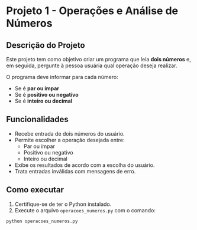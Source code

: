 # Projeto 1 - Operações e Análise de Números

## Descrição do Projeto
Este projeto tem como objetivo criar um programa que leia **dois números** e, em seguida, pergunte à pessoa usuária qual operação deseja realizar.  

O programa deve informar para cada número:  
- Se é **par ou ímpar**  
- Se é **positivo ou negativo**  
- Se é **inteiro ou decimal**

## Funcionalidades
- Recebe entrada de dois números do usuário.  
- Permite escolher a operação desejada entre:
  - Par ou ímpar
  - Positivo ou negativo
  - Inteiro ou decimal
- Exibe os resultados de acordo com a escolha do usuário.  
- Trata entradas inválidas com mensagens de erro.  

## Como executar
1. Certifique-se de ter o Python instalado.  
2. Execute o arquivo `operacoes_numeros.py` com o comando:

```bash
python operacoes_numeros.py
